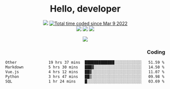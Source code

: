 # <div align='center' >Hello, developer</div>

<div align='center'>
  <a ><img src="https://img.shields.io/badge/dynamic/json?url=https%3A%2F%2Fapi.swo.moe%2Fstats%2Fgithub%2FFree-Aaron-Li&query=count&color=181717&label=GitHub&labelColor=282c34&logo=github&suffix=+follows&cacheSeconds=3600"></a>
  <a href="https://wakatime.com/@fe40087f-8eae-48dc-9950-ad0633db1591"><img src="https://wakatime.com/badge/user/fe40087f-8eae-48dc-9950-ad0633db1591.svg" alt="Total time coded since Mar 9 2022" /></a>
</div>
<div align='center'>
  <a><img src="https://img.shields.io/badge/Rookie-blue?style=plastic&logo=c&logoColor=blue&labelColor=F5B7DB"></a>
  <a><img src="https://img.shields.io/badge/Rookie-blue?style=plastic&logo=c%2B%2B&logoColor=blue&labelColor=F5B7DB"></a> 
  <a><img src="https://img.shields.io/badge/Rookie-blue?style=plastic&logo=python&logoColor=blue&labelColor=F5B7DB"></a> 
</div>

<p align="center">
  <img src="https://readme-typing-svg.demolab.com/?lines=你好!+开发者;Hello!+ developer&font=Fira%20Code&center=true&width=380&height=50&duration=4000&pause=1000">
</p>


<div align='right'>
  <h3>Coding</h3>
</div>

<!--START_SECTION:waka-->

```txt
Other              19 hrs 37 mins  █████████████░░░░░░░░░░░░   51.59 %
Markdown           5 hrs 30 mins   ███▓░░░░░░░░░░░░░░░░░░░░░   14.50 %
Vue.js             4 hrs 12 mins   ██▓░░░░░░░░░░░░░░░░░░░░░░   11.07 %
Python             3 hrs 47 mins   ██▒░░░░░░░░░░░░░░░░░░░░░░   09.98 %
SQL                1 hr 24 mins    █░░░░░░░░░░░░░░░░░░░░░░░░   03.69 %
```

<!--END_SECTION:waka-->




